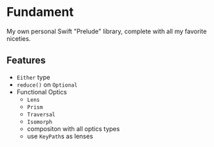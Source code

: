 # Fundament

My own personal Swift "Prelude" library, complete with all my favorite niceties.

## Features

- `Either` type
- `reduce()` on `Optional`
- Functional Optics
    - `Lens`
    - `Prism`
    - `Traversal`
    - `Isomorph`
    - compositon with all optics types
    - use `KeyPath`s as lenses


